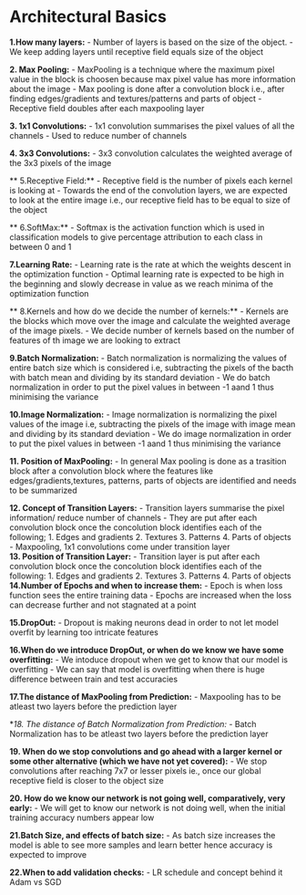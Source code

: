 #  Architectural Basics
**1.How many layers:**
	- Number of layers is based on the size of the object. 
	- We keep adding layers until receptive field equals size of the object 

**2. Max Pooling:**
	- MaxPooling is a technique where the maximum pixel value in the block is choosen because max pixel value has more information about the image
	- Max pooling is done after a convolution block i.e., after finding edges/gradients and textures/patterns and parts of object
	- Receptive field doubles after each maxpooling layer
 
**3. 1x1 Convolutions:**
	- 1x1 convolution summarises the pixel values of all the channels
	- Used to reduce number of channels 

**4. 3x3 Convolutions:**
	- 3x3 convolution calculates the weighted average of the 3x3 pixels of the image
 
** 5.Receptive Field:**
	- Receptive field is the number of pixels each kernel is looking at
	- Towards the end of the convolution layers, we are expected to look at the entire image i.e., our receptive field has to be equal to size of the object

** 6.SoftMax:**
    - Softmax is the activation function which is used in classification models to give percentage attribution to each class in between 0 and 1

**7.Learning Rate:**
    - Learning rate is the rate at which the weights descent in the optimization function 
    - Optimal learning rate is expected to be high in the beginning and slowly decrease in value as we reach minima of the optimization function

** 8.Kernels and how do we decide the number of kernels:**
	- Kernels are the blocks which move over the image and calculate the weighted average of the image pixels.
	- We decide number of kernels based on the number of features of th image we are looking to extract

**9.Batch Normalization:**
	- Batch normalization is normalizing the values of entire batch size which is considered i.e, subtracting the pixels of the bacth with batch mean and dividing by its standard deviation
	- We do batch normalization in order to put the pixel values in between -1 aand 1 thus minimising the variance

**10.Image Normalization:**
    - Image normalization is normalizing the pixel values of the image i.e, subtracting the pixels of the image with image mean and dividing by its standard deviation
	- We do image normalization in order to put the pixel values in between -1 aand 1 thus minimising the variance

**11. Position of MaxPooling:**
    - In general Max pooling is done as a trasition block after a convolution block where the features like edges/gradients,textures, patterns, parts of objects are identified and needs to be summarized 

**12. Concept of Transition Layers:**
    - Transition layers summarise the pixel information/ reduce number of channels
    - They are put after each convolution block once the concolution block identifies each of the following;
    		1. Edges and gradients
    		2. Textures
    		3. Patterns
    		4. Parts of objects
    - Maxpooling, 1x1 convolutions come under transition layer	
**13. Position of Transition Layer:**
	- Transition layer is put after each convolution block once the concolution block identifies each of the following:
    		1. Edges and gradients
    		2. Textures
    		3. Patterns
    		4. Parts of objects
**14.Number of Epochs and when to increase them:**
    - Epoch is when loss function sees the entire training data
    - Epochs are increased when the loss can decrease further and not stagnated at a point 

**15.DropOut:**
	- Dropout is making neurons dead in order to not let model overfit by learning too intricate features 

**16.When do we introduce DropOut, or when do we know we have some overfitting:**
    - We intoduce dropout when we get to know that our model is overfitting
    - We can say that model is overfitting when there is huge difference between train and test accuracies

**17.The distance of MaxPooling from Prediction:**
    - Maxpooling has to be atleast two layers before the prediction layer

**18. The distance of Batch Normalization from Prediction:*
    - Batch Normalization has to be atleast two layers before the prediction layer

**19. When do we stop convolutions and go ahead with a larger kernel or some other alternative (which we have not yet covered):**
    - We stop convolutions after reaching 7x7 or lesser pixels ie., once our global receptive field is closer to the object size 

**20. How do we know our network is not going well, comparatively, very early:**
	- We will get to know our network is not doing well, when the initial training accuracy numbers appear low

**21.Batch Size, and effects of batch size:**
    - As batch size increases the model is able to see more samples and learn better hence accuracy is expected to improve

**22.When to add validation checks:**
    - 
LR schedule and concept behind it
Adam vs SGD

